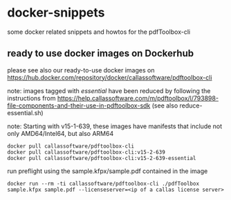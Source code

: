 # docker-snippets
some docker related snippets and howtos for the pdfToolbox-cli

## ready to use docker images on Dockerhub
please see also our ready-to-use docker images on https://hub.docker.com/repository/docker/callassoftware/pdftoolbox-cli

note: images tagged with _essential_ have been reduced by following the instructions from https://help.callassoftware.com/m/pdftoolbox/l/793898-file-components-and-their-use-in-pdftoolbox-sdk⁠ (see also reduce-essential.sh)

note: Starting with v15-1-639, these images have manifests that include not only AMD64/Intel64, but also ARM64
```
docker pull callassoftware/pdftoolbox-cli
docker pull callassoftware/pdftoolbox-cli:v15-2-639
docker pull callassoftware/pdftoolbox-cli:v15-2-639-essential
```
run preflight using the sample.kfpx/sample.pdf contained in the image
```
docker run --rm -ti callassoftware/pdftoolbox-cli ./pdfToolbox sample.kfpx sample.pdf --licenseserver=<ip of a callas license server>
```

